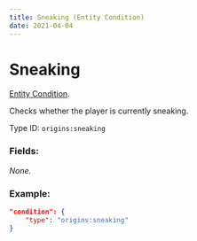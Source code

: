 ```yaml
---
title: Sneaking (Entity Condition)
date: 2021-04-04
---
```

# Sneaking

[Entity Condition](../entity_conditions.md).

Checks whether the player is currently sneaking.

Type ID: `origins:sneaking`

### Fields:

_None._

### Example:
```json
"condition": {
    "type": "origins:sneaking"
}
```